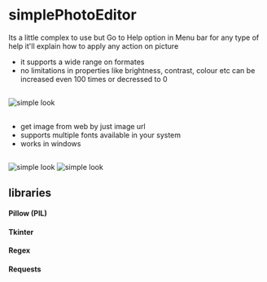 # simplePhotoEditor

Its a little complex to use but Go to Help option in Menu bar for any type of help it'll explain how to apply any action on picture


- it supports a wide range on formates
- no limitations in properties like brightness, contrast, colour etc can be increased even 100 times or decressed to 0

## 
<image src="images/look.png" alt="simple look">

##
- get image from web by just image url
- supports multiple fonts available in your system
- works in windows

##
<image src="images/text.png" alt="simple look">
<image src="images/select.png" alt="simple look">

## libraries
#### Pillow (PIL)
#### Tkinter
#### Regex
#### Requests